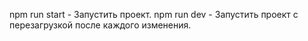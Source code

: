 npm run start - Запустить проект.
npm run dev - Запустить проект с перезагрузкой после каждого изменения.
